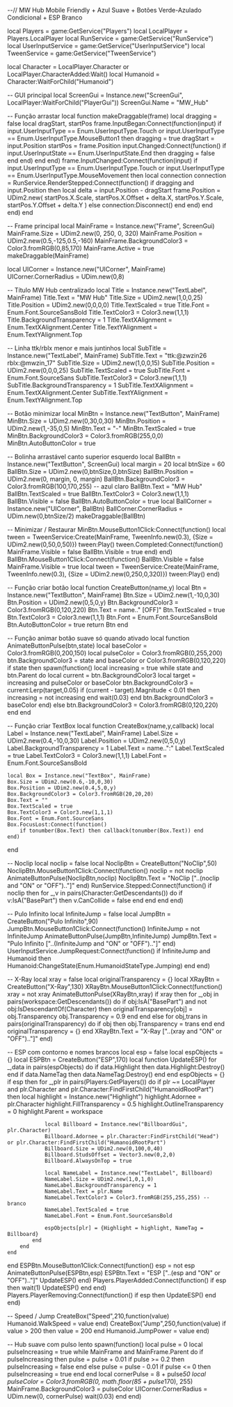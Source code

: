 --// MW Hub Mobile Friendly + Azul Suave + Botões Verde-Azulado Condicional + ESP Branco

local Players = game:GetService("Players")
local LocalPlayer = Players.LocalPlayer
local RunService = game:GetService("RunService")
local UserInputService = game:GetService("UserInputService")
local TweenService = game:GetService("TweenService")

local Character = LocalPlayer.Character or LocalPlayer.CharacterAdded:Wait()
local Humanoid = Character:WaitForChild("Humanoid")

-- GUI principal
local ScreenGui = Instance.new("ScreenGui", LocalPlayer:WaitForChild("PlayerGui"))
ScreenGui.Name = "MW_Hub"

-- Função arrastar
local function makeDraggable(frame)
    local dragging = false
    local dragStart, startPos
    frame.InputBegan:Connect(function(input)
        if input.UserInputType == Enum.UserInputType.Touch or input.UserInputType == Enum.UserInputType.MouseButton1 then
            dragging = true
            dragStart = input.Position
            startPos = frame.Position
            input.Changed:Connect(function()
                if input.UserInputState == Enum.UserInputState.End then
                    dragging = false
                end
            end)
        end
    end)
    frame.InputChanged:Connect(function(input)
        if input.UserInputType == Enum.UserInputType.Touch or input.UserInputType == Enum.UserInputType.MouseMovement then
            local connection
            connection = RunService.RenderStepped:Connect(function()
                if dragging and input.Position then
                    local delta = input.Position - dragStart
                    frame.Position = UDim2.new(
                        startPos.X.Scale, startPos.X.Offset + delta.X,
                        startPos.Y.Scale, startPos.Y.Offset + delta.Y
                    )
                else
                    connection:Disconnect()
                end
            end)
        end
    end)
end

-- Frame principal
local MainFrame = Instance.new("Frame", ScreenGui)
MainFrame.Size = UDim2.new(0, 250, 0, 320)
MainFrame.Position = UDim2.new(0.5,-125,0.5,-160)
MainFrame.BackgroundColor3 = Color3.fromRGB(0,85,170)
MainFrame.Active = true
makeDraggable(MainFrame)

local UICorner = Instance.new("UICorner", MainFrame)
UICorner.CornerRadius = UDim.new(0,8)

-- Título MW Hub centralizado
local Title = Instance.new("TextLabel", MainFrame)
Title.Text = "MW Hub"
Title.Size = UDim2.new(1,0,0,25)
Title.Position = UDim2.new(0,0,0,0)
Title.TextScaled = true
Title.Font = Enum.Font.SourceSansBold
Title.TextColor3 = Color3.new(1,1,1)
Title.BackgroundTransparency = 1
Title.TextXAlignment = Enum.TextXAlignment.Center
Title.TextYAlignment = Enum.TextYAlignment.Top

-- Linha ttk/rblx menor e mais juntinhos
local SubTitle = Instance.new("TextLabel", MainFrame)
SubTitle.Text = "ttk:@zwzin26  rblx:@mwzin_17"
SubTitle.Size = UDim2.new(1,0,0,15)
SubTitle.Position = UDim2.new(0,0,0,25)
SubTitle.TextScaled = true
SubTitle.Font = Enum.Font.SourceSans
SubTitle.TextColor3 = Color3.new(1,1,1)
SubTitle.BackgroundTransparency = 1
SubTitle.TextXAlignment = Enum.TextXAlignment.Center
SubTitle.TextYAlignment = Enum.TextYAlignment.Top

-- Botão minimizar
local MinBtn = Instance.new("TextButton", MainFrame)
MinBtn.Size = UDim2.new(0,30,0,30)
MinBtn.Position = UDim2.new(1,-35,0,5)
MinBtn.Text = "-"
MinBtn.TextScaled = true
MinBtn.BackgroundColor3 = Color3.fromRGB(255,0,0)
MinBtn.AutoButtonColor = true

-- Bolinha arrastável canto superior esquerdo
local BallBtn = Instance.new("TextButton", ScreenGui)
local margin = 20
local btnSize = 60
BallBtn.Size = UDim2.new(0,btnSize,0,btnSize)
BallBtn.Position = UDim2.new(0, margin, 0, margin)
BallBtn.BackgroundColor3 = Color3.fromRGB(100,170,255) -- azul claro
BallBtn.Text = "MW Hub"
BallBtn.TextScaled = true
BallBtn.TextColor3 = Color3.new(1,1,1)
BallBtn.Visible = false
BallBtn.AutoButtonColor = true
local BallCorner = Instance.new("UICorner", BallBtn)
BallCorner.CornerRadius = UDim.new(0,btnSize/2)
makeDraggable(BallBtn)

-- Minimizar / Restaurar
MinBtn.MouseButton1Click:Connect(function()
    local tween = TweenService:Create(MainFrame, TweenInfo.new(0.3), {Size = UDim2.new(0,50,0,50)})
    tween:Play()
    tween.Completed:Connect(function()
        MainFrame.Visible = false
        BallBtn.Visible = true
    end)
end)
BallBtn.MouseButton1Click:Connect(function()
    BallBtn.Visible = false
    MainFrame.Visible = true
    local tween = TweenService:Create(MainFrame, TweenInfo.new(0.3), {Size = UDim2.new(0,250,0,320)})
    tween:Play()
end)

-- Função criar botão
local function CreateButton(name,y)
    local Btn = Instance.new("TextButton", MainFrame)
    Btn.Size = UDim2.new(1,-10,0,30)
    Btn.Position = UDim2.new(0,5,0,y)
    Btn.BackgroundColor3 = Color3.fromRGB(0,120,220)
    Btn.Text = name.." [OFF]"
    Btn.TextScaled = true
    Btn.TextColor3 = Color3.new(1,1,1)
    Btn.Font = Enum.Font.SourceSansBold
    Btn.AutoButtonColor = true
    return Btn
end

-- Função animar botão suave só quando ativado
local function AnimateButtonPulse(btn,state)
    local baseColor = Color3.fromRGB(0,200,150)
    local pulseColor = Color3.fromRGB(0,255,200)
    btn.BackgroundColor3 = state and baseColor or Color3.fromRGB(0,120,220)
    if state then
        spawn(function()
            local increasing = true
            while state and btn.Parent do
                local current = btn.BackgroundColor3
                local target = increasing and pulseColor or baseColor
                btn.BackgroundColor3 = current:Lerp(target,0.05)
                if (current - target).Magnitude < 0.01 then
                    increasing = not increasing
                end
                wait(0.03)
            end
            btn.BackgroundColor3 = baseColor
        end)
    else
        btn.BackgroundColor3 = Color3.fromRGB(0,120,220)
    end
end

-- Função criar TextBox
local function CreateBox(name,y,callback)
    local Label = Instance.new("TextLabel", MainFrame)
    Label.Size = UDim2.new(0.4,-10,0,30)
    Label.Position = UDim2.new(0,5,0,y)
    Label.BackgroundTransparency = 1
    Label.Text = name..":"
    Label.TextScaled = true
    Label.TextColor3 = Color3.new(1,1,1)
    Label.Font = Enum.Font.SourceSansBold

    local Box = Instance.new("TextBox", MainFrame)
    Box.Size = UDim2.new(0.6,-10,0,30)
    Box.Position = UDim2.new(0.4,5,0,y)
    Box.BackgroundColor3 = Color3.fromRGB(20,20,20)
    Box.Text = ""
    Box.TextScaled = true
    Box.TextColor3 = Color3.new(1,1,1)
    Box.Font = Enum.Font.SourceSans
    Box.FocusLost:Connect(function()
        if tonumber(Box.Text) then callback(tonumber(Box.Text)) end
    end)
end

-- Noclip
local noclip = false
local NoclipBtn = CreateButton("NoClip",50)
NoclipBtn.MouseButton1Click:Connect(function()
    noclip = not noclip
    AnimateButtonPulse(NoclipBtn,noclip)
    NoclipBtn.Text = "NoClip ["..(noclip and "ON" or "OFF").."]"
end)
RunService.Stepped:Connect(function()
    if noclip then
        for _,v in pairs(Character:GetDescendants()) do
            if v:IsA("BasePart") then v.CanCollide = false end
        end
    end
end)

-- Pulo Infinito
local InfiniteJump = false
local JumpBtn = CreateButton("Pulo Infinito",90)
JumpBtn.MouseButton1Click:Connect(function()
    InfiniteJump = not InfiniteJump
    AnimateButtonPulse(JumpBtn,InfiniteJump)
    JumpBtn.Text = "Pulo Infinito ["..(InfiniteJump and "ON" or "OFF").."]"
end)
UserInputService.JumpRequest:Connect(function()
    if InfiniteJump and Humanoid then
        Humanoid:ChangeState(Enum.HumanoidStateType.Jumping)
    end
end)

-- X-Ray
local xray = false
local originalTransparency = {}
local XRayBtn = CreateButton("X-Ray",130)
XRayBtn.MouseButton1Click:Connect(function()
    xray = not xray
    AnimateButtonPulse(XRayBtn,xray)
    if xray then
        for _,obj in pairs(workspace:GetDescendants()) do
            if obj:IsA("BasePart") and not obj:IsDescendantOf(Character) then
                originalTransparency[obj] = obj.Transparency
                obj.Transparency = 0.9
            end
        end
    else
        for obj,trans in pairs(originalTransparency) do
            if obj then obj.Transparency = trans end
        end
        originalTransparency = {}
    end
    XRayBtn.Text = "X-Ray ["..(xray and "ON" or "OFF").."]"
end)

-- ESP com contorno e nomes brancos
local esp = false
local espObjects = {}
local ESPBtn = CreateButton("ESP",170)
local function UpdateESP()
    for _,data in pairs(espObjects) do
        if data.Highlight then data.Highlight:Destroy() end
        if data.NameTag then data.NameTag:Destroy() end
    end
    espObjects = {}
    if esp then
        for _,plr in pairs(Players:GetPlayers()) do
            if plr ~= LocalPlayer and plr.Character and plr.Character:FindFirstChild("HumanoidRootPart") then
                local highlight = Instance.new("Highlight")
                highlight.Adornee = plr.Character
                highlight.FillTransparency = 0.5
                highlight.OutlineTransparency = 0
                highlight.Parent = workspace

                local Billboard = Instance.new("BillboardGui", plr.Character)
                Billboard.Adornee = plr.Character:FindFirstChild("Head") or plr.Character:FindFirstChild("HumanoidRootPart")
                Billboard.Size = UDim2.new(0,100,0,40)
                Billboard.StudsOffset = Vector3.new(0,2,0)
                Billboard.AlwaysOnTop = true

                local NameLabel = Instance.new("TextLabel", Billboard)
                NameLabel.Size = UDim2.new(1,0,1,0)
                NameLabel.BackgroundTransparency = 1
                NameLabel.Text = plr.Name
                NameLabel.TextColor3 = Color3.fromRGB(255,255,255) -- branco
                NameLabel.TextScaled = true
                NameLabel.Font = Enum.Font.SourceSansBold

                espObjects[plr] = {Highlight = highlight, NameTag = Billboard}
            end
        end
    end
end
ESPBtn.MouseButton1Click:Connect(function()
    esp = not esp
    AnimateButtonPulse(ESPBtn,esp)
    ESPBtn.Text = "ESP ["..(esp and "ON" or "OFF").."]"
    UpdateESP()
end)
Players.PlayerAdded:Connect(function() if esp then wait(1) UpdateESP() end end)
Players.PlayerRemoving:Connect(function() if esp then UpdateESP() end end)

-- Speed / Jump
CreateBox("Speed",210,function(value) Humanoid.WalkSpeed = value end)
CreateBox("Jump",250,function(value)
    if value > 200 then value = 200 end
    Humanoid.JumpPower = value
end)

-- Hub suave com pulso lento
spawn(function()
    local pulse = 0
    local pulseIncreasing = true
    while MainFrame and MainFrame.Parent do
        if pulseIncreasing then
            pulse = pulse + 0.01
            if pulse >= 0.2 then pulseIncreasing = false end
        else
            pulse = pulse - 0.01
            if pulse <= 0 then pulseIncreasing = true end
        end
        local cornerPulse = 8 + pulse*50
        local pulseColor = Color3.fromRGB(0, math.floor(85 + pulse*170), 255)
        MainFrame.BackgroundColor3 = pulseColor
        UICorner.CornerRadius = UDim.new(0, cornerPulse)
        wait(0.03)
    end
end)
